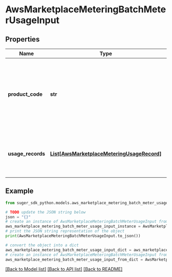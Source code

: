 # AwsMarketplaceMeteringBatchMeterUsageInput


## Properties

Name | Type | Description | Notes
------------ | ------------- | ------------- | -------------
**product_code** | **str** | Product code is used to uniquely identify a product in AWS Marketplace. The product code should be the same as the one used during the publishing of a new product. | [optional] 
**usage_records** | [**List[AwsMarketplaceMeteringUsageRecord]**](AwsMarketplaceMeteringUsageRecord.md) | The set of UsageRecords to submit. BatchMeterUsage accepts up to 25 UsageRecords at a time. | [optional] 

## Example

```python
from suger_sdk_python.models.aws_marketplace_metering_batch_meter_usage_input import AwsMarketplaceMeteringBatchMeterUsageInput

# TODO update the JSON string below
json = "{}"
# create an instance of AwsMarketplaceMeteringBatchMeterUsageInput from a JSON string
aws_marketplace_metering_batch_meter_usage_input_instance = AwsMarketplaceMeteringBatchMeterUsageInput.from_json(json)
# print the JSON string representation of the object
print(AwsMarketplaceMeteringBatchMeterUsageInput.to_json())

# convert the object into a dict
aws_marketplace_metering_batch_meter_usage_input_dict = aws_marketplace_metering_batch_meter_usage_input_instance.to_dict()
# create an instance of AwsMarketplaceMeteringBatchMeterUsageInput from a dict
aws_marketplace_metering_batch_meter_usage_input_from_dict = AwsMarketplaceMeteringBatchMeterUsageInput.from_dict(aws_marketplace_metering_batch_meter_usage_input_dict)
```
[[Back to Model list]](../README.md#documentation-for-models) [[Back to API list]](../README.md#documentation-for-api-endpoints) [[Back to README]](../README.md)


